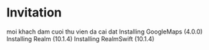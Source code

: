 # Invitation
moi khach dam cuoi
thu vien da cai dat
Installing GoogleMaps (4.0.0)
Installing Realm (10.1.4)
Installing RealmSwift (10.1.4)
